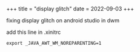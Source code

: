+++
title = "display glitch"
date = 2022-09-03
+++

fixing display glitch on android studio in dwm

add this line in .xinitrc

	export _JAVA_AWT_WM_NOREPARENTING=1
	
